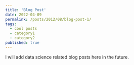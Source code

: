 ```yaml
---
title: 'Blog Post'
date: 2022-04-09
permalink: /posts/2012/08/blog-post-1/
tags:
  - cool posts
  - category1
  - category2
published: true
---
```

I will add data science related blog posts here in the future.
